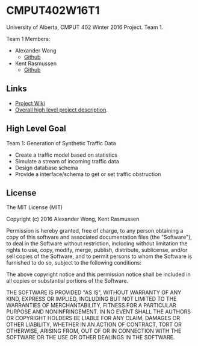 # CMPUT402W16T1
University of Alberta, CMPUT 402 Winter 2016 Project. Team 1.

Team 1 Members:
* Alexander Wong
  * [Github](https://github.com/awwong1)
* Kent Rasmussen
  * [Github](https://github.com/earthiverse)
  
## Links
* [Project Wiki](https://github.com/awwong1/CMPUT402W16T1/wiki)
* [Overall high level project description](/CMPUT402%20Project.pdf).

## High Level Goal
Team 1: Generation of Synthetic Traffic Data
* Create a traffic model based on statistics
* Simulate a stream of incoming traffic data
* Design database schema
* Provide a interface/schema to get or set traffic obstruction

## License

The MIT License (MIT)

Copyright (c) 2016 Alexander Wong, Kent Rasmussen

Permission is hereby granted, free of charge, to any person obtaining a copy
of this software and associated documentation files (the "Software"), to deal
in the Software without restriction, including without limitation the rights
to use, copy, modify, merge, publish, distribute, sublicense, and/or sell
copies of the Software, and to permit persons to whom the Software is
furnished to do so, subject to the following conditions:

The above copyright notice and this permission notice shall be included in all
copies or substantial portions of the Software.

THE SOFTWARE IS PROVIDED "AS IS", WITHOUT WARRANTY OF ANY KIND, EXPRESS OR
IMPLIED, INCLUDING BUT NOT LIMITED TO THE WARRANTIES OF MERCHANTABILITY,
FITNESS FOR A PARTICULAR PURPOSE AND NONINFRINGEMENT. IN NO EVENT SHALL THE
AUTHORS OR COPYRIGHT HOLDERS BE LIABLE FOR ANY CLAIM, DAMAGES OR OTHER
LIABILITY, WHETHER IN AN ACTION OF CONTRACT, TORT OR OTHERWISE, ARISING FROM,
OUT OF OR IN CONNECTION WITH THE SOFTWARE OR THE USE OR OTHER DEALINGS IN THE
SOFTWARE.
